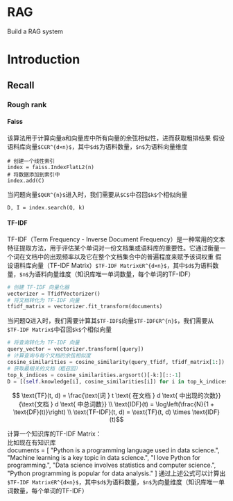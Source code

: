 # RAG
Build a RAG system

# Introduction
## Recall
### Rough rank
#### Faiss
该算法用于计算向量a和向量库中所有向量的余弦相似性，进而获取粗排结果
假设语料库向量`$C∈R^{d×n}$`，其中`$d$`为语料数量，`$n$`为语料向量维度
```
# 创建一个线性索引
index = faiss.IndexFlatL2(n)
# 将数据添加到索引中
index.add(C)
```
当问题向量`$Q∈R^{n}$`进入时，我们需要从`$C$`中召回`$k$`个相似向量
```
D, I = index.search(Q, k)
```

#### TF-IDF
TF-IDF（Term Frequency - Inverse Document Frequency）是一种常用的文本特征提取方法，用于评估某个单词对一份文档集或语料库的重要性。它通过衡量一个词在文档中的出现频率以及它在整个文档集合中的普遍程度来赋予该词权重
假设语料库向量（TF-IDF Matrix）`$TF-IDF Matrix∈R^{d×n}$`，其中`$d$`为语料数量，`$n$`为语料向量维度（知识库唯一单词数量，每个单词的TF-IDF）
```python
# 创建 TF-IDF 向量化器
vectorizer = TfidfVectorizer()
# 将文档转化为 TF-IDF 向量
tfidf_matrix = vectorizer.fit_transform(documents)
```
当问题Q进入时，我们需要计算其`$TF-IDF$`向量`$TF-IDF∈R^{n}$`，我们需要从`$TF-IDF Matrix$`中召回`$k$`个相似向量
```python
# 将查询转化为 TF-IDF 向量
query_vector = vectorizer.transform([query])
# 计算查询与每个文档的余弦相似度
cosine_similarities = cosine_similarity(query_tfidf, tfidf_matrix[1:]).flatten()
# 获取最相关的文档（粗召回）
top_k_indices = cosine_similarities.argsort()[-k:][::-1]
D = [(self.knowledge[i], cosine_similarities[i]) for i in top_k_indices]
```

```math
  \text{TF}(t, d) = \frac{\text{词 } t \text{ 在文档 } d \text{ 中出现的次数}}{\text{文档 } d \text{ 中总词数}} \\
  \text{IDF}(t) = \log\left(\frac{N}{1 + \text{DF}(t)}\right) \\
  \text{TF-IDF}(t, d) = \text{TF}(t, d) \times \text{IDF}(t)
```
计算一个知识库的TF-IDF Matrix：<br>
比如现在有知识库<br>
documents = [
    "Python is a programming language used in data science.",
    "Machine learning is a key topic in data science.",
    "I love Python for programming.",
    "Data science involves statistics and computer science.",
    "Python programming is popular for data analysis."
]
通过上述公式可以计算出`$TF-IDF Matrix∈R^{d×n}$`，其中`$d$`为语料数量，`$n$`为向量维度（知识库唯一单词数量，每个单词的TF-IDF）
